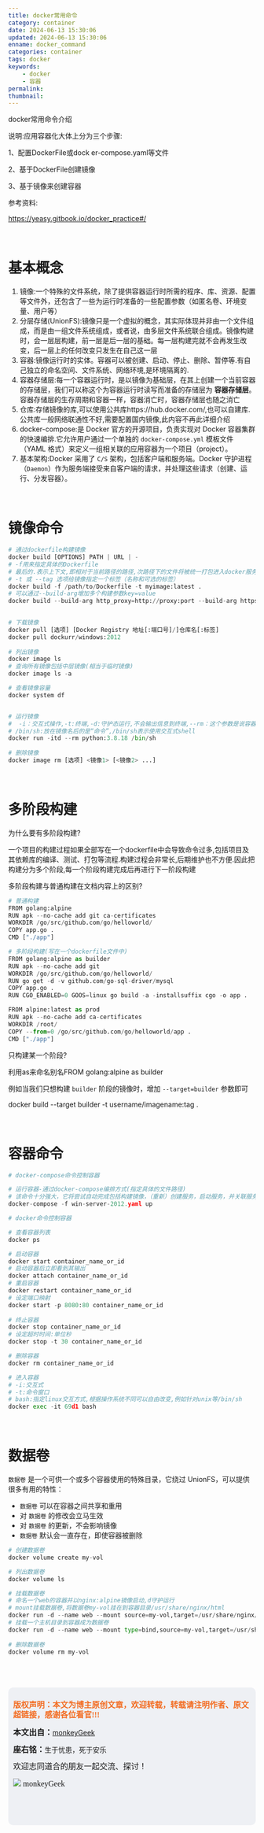 ```yaml
---
title: docker常用命令
category: container
date: 2024-06-13 15:30:06
updated: 2024-06-13 15:30:06
enname: docker_command
categories: container
tags: docker
keywords:
	- docker
	- 容器
permalink:
thumbnail:
---
```




docker常用命令介绍

说明:应用容器化大体上分为三个步骤:

1、配置DockerFile或dock er-compose.yaml等文件

2、基于DockerFile创建镜像

3、基于镜像来创建容器

<!--more-->

参考资料:

https://yeasy.gitbook.io/docker_practice#/

</br>

# 基本概念

1. 镜像:一个特殊的文件系统，除了提供容器运行时所需的程序、库、资源、配置等文件外，还包含了一些为运行时准备的一些配置参数（如匿名卷、环境变量、用户等）
2. 分层存储(UnionFS):镜像只是一个虚拟的概念，其实际体现并非由一个文件组成，而是由一组文件系统组成，或者说，由多层文件系统联合组成。镜像构建时，会一层层构建，前一层是后一层的基础。每一层构建完就不会再发生改变，后一层上的任何改变只发生在自己这一层
3. 容器:镜像运行时的实体。容器可以被创建、启动、停止、删除、暂停等.有自己独立的命名空间、文件系统、网络环境,是环境隔离的.
4. 容器存储层:每一个容器运行时，是以镜像为基础层，在其上创建一个当前容器的存储层，我们可以称这个为容器运行时读写而准备的存储层为 **容器存储层**。容器存储层的生存周期和容器一样，容器消亡时，容器存储层也随之消亡
5. 仓库:存储镜像的库,可以使用公共库https://hub.docker.com/,也可以自建库.公共库一般网络联通性不好,需要配置国内镜像,此内容不再此详细介绍
6. docker-compose:是 Docker 官方的开源项目，负责实现对 Docker 容器集群的快速编排.它允许用户通过一个单独的 `docker-compose.yml` 模板文件（YAML 格式）来定义一组相关联的应用容器为一个项目（project）。
7. 基本架构:Docker 采用了 `C/S` 架构，包括客户端和服务端。Docker 守护进程 （`Daemon`）作为服务端接受来自客户端的请求，并处理这些请求（创建、运行、分发容器）。



</br>

# 镜像命令

```python
# 通过dockerfile构建镜像
docker build [OPTIONS] PATH | URL | -
# -f用来指定具体的Dockerfile
# 最后的.表示上下文,即相对于当前路径的路径,次路径下的文件将被统一打包进入docker服务端,并作为初始路径
# -t 或 --tag 选项给镜像指定一个标签（名称和可选的标签）
docker build -f /path/to/Dockerfile -t myimage:latest .
# 可以通过--build-arg增加多个构建参数key=value
docker build --build-arg http_proxy=http://proxy:port --build-arg https_proxy=http://proxy:port .

        
# 下载镜像
docker pull [选项] [Docker Registry 地址[:端口号]/]仓库名[:标签]
docker pull dockurr/windows:2012
  
# 列出镜像
docker image ls
# 查询所有镜像包括中层镜像(相当于临时镜像)
docker image ls -a

# 查看镜像容量
docker system df


# 运行镜像
#  -i：交互式操作,-t:终端,-d:守护态运行,不会输出信息到终端,--rm：这个参数是说容器退出后随之将其删除
# /bin/sh:放在镜像名后的是“命令”,/bin/sh表示使用交互式shell
docker run -itd --rm python:3.8.18 /bin/sh
  
# 删除镜像
docker image rm [选项] <镜像1> [<镜像2> ...]

```

</br>

# 多阶段构建

为什么要有多阶段构建?

一个项目的构建过程如果全部写在一个dockerfile中会导致命令过多,包括项目及其依赖库的编译、测试、打包等流程.构建过程会非常长,后期维护也不方便.因此把构建分为多个阶段,每一个阶段构建完成后再进行下一阶段构建



多阶段构建与普通构建在文档内容上的区别?

```python
# 普通构建
FROM golang:alpine
RUN apk --no-cache add git ca-certificates
WORKDIR /go/src/github.com/go/helloworld/
COPY app.go .
CMD ["./app"]

# 多阶段构建(写在一个dockerfile文件中)
FROM golang:alpine as builder
RUN apk --no-cache add git
WORKDIR /go/src/github.com/go/helloworld/
RUN go get -d -v github.com/go-sql-driver/mysql
COPY app.go .
RUN CGO_ENABLED=0 GOOS=linux go build -a -installsuffix cgo -o app .

FROM alpine:latest as prod
RUN apk --no-cache add ca-certificates
WORKDIR /root/
COPY --from=0 /go/src/github.com/go/helloworld/app .
CMD ["./app"]

```



只构建某一个阶段?

利用as来命名别名FROM golang:alpine as builder

例如当我们只想构建 `builder` 阶段的镜像时，增加 `--target=builder` 参数即可

docker build --target builder -t username/imagename:tag .





</br>

# 容器命令

```python
# docker-compose命令控制容器

# 运行容器-通过docker-compose编排方式(指定具体的文件路径)
# 该命令十分强大，它将尝试自动完成包括构建镜像，（重新）创建服务，启动服务，并关联服务相关容器的一系列操作
docker-compose -f win-server-2012.yaml up


```

```python
# docker命令控制容器

# 查看容器列表
docker ps

# 启动容器
docker start container_name_or_id
# 启动容器后立即看到其输出
docker attach container_name_or_id
# 重启容器
docker restart container_name_or_id
# 设定端口映射
docker start -p 8080:80 container_name_or_id
  
# 终止容器
docker stop container_name_or_id
# 设定超时时间:单位秒
docker stop -t 30 container_name_or_id

# 删除容器
docker rm container_name_or_id

# 进入容器
# -i:交互式
# -t:命令窗口
# bash:指定linux交互方式,根据操作系统不同可以自由改变,例如针对unix等/bin/sh
docker exec -it 69d1 bash
```

</br>

# 数据卷

`数据卷` 是一个可供一个或多个容器使用的特殊目录，它绕过 UnionFS，可以提供很多有用的特性：

- `数据卷` 可以在容器之间共享和重用
- 对 `数据卷` 的修改会立马生效
- 对 `数据卷` 的更新，不会影响镜像
- `数据卷` 默认会一直存在，即使容器被删除



```python
# 创建数据卷
docker volume create my-vol

# 列出数据卷
docker volume ls

# 挂载数据卷
# 命名一个web的容器并以nginx:alpine镜像启动,d守护运行
# mount挂载数据卷,将数据卷my-vol挂在到容器目录/usr/share/nginx/html
docker run -d --name web --mount source=my-vol,target=/usr/share/nginx/html nginx:alpine
# 挂载一个主机目录到容器成为数据卷
docker run -d --name web --mount type=bind,source=my-vol,target=/usr/share/nginx/html nginx:alpine
  
# 删除数据卷
docker volume rm my-vol
```







</br>

</br>

</br>

<script>
var _hmt = _hmt || [];
(function() {
  var hm = document.createElement("script");
  hm.src = "https://hm.baidu.com/hm.js?2f798e6b269c8a40f12bef25d7f1876d";
  var s = document.getElementsByTagName("script")[0]; 
  s.parentNode.insertBefore(hm, s);
})();
</script>

<div style="height:260px; background-color:rgb(238,240,244); padding:10px;border-radius:10px;">
    <p style="color:#f36c21;font:bold 16px/20px 'kaiTi';">
      版权声明：本文为博主原创文章，欢迎转载，转载请注明作者、原文超链接，感谢各位看官!!!
    </p>
    <p>
      <span style="font:bold 16px/20px 'kaiTi';">本文出自：</span><a href="https://monkeyGeek369.github.io">monkeyGeek</a> 
    </p>
    <p>
      <span style="font:bold 16px/20px 'kaiTi';">座右铭：</span><span>生于忧患，死于安乐</span> 
    </p>
    <p>
      <span style="font:16px/20px 'kaiTi';">欢迎志同道合的朋友一起交流、探讨！</span> 
    </p>
    <img style="height:auto; width:auto;flot:left;" src="../../../../image/monkey64.png" /><span style="font:16px/20px 'kaiTi';flot:left;">   monkeyGeek</span>


